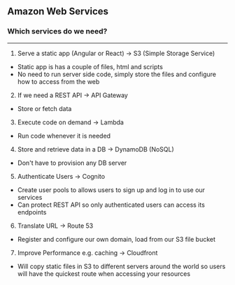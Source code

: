## Amazon Web Services

### Which services do we need?
---
1. Serve a static app (Angular or React) -> S3 (Simple Storage Service)
- Static app is has a couple of files, html and scripts
- No need to run server side code, simply store the files and configure how to access from the web

2. If we need a REST API -> API Gateway
- Store or fetch data

3. Execute code on demand -> Lambda
- Run code whenever it is needed

4. Store and retrieve data in a DB -> DynamoDB (NoSQL)
- Don't have to provision any DB server

5. Authenticate Users -> Cognito
- Create user pools to allows users to sign up and log in to use our services
- Can protect REST API so only authenticated users can access its endpoints

6. Translate URL -> Route 53
- Register and configure our own domain, load from our S3 file bucket

7. Improve Performance e.g. caching -> Cloudfront
- Will copy static files in S3 to different servers around the world so users will have the quickest route when accessing your resources
